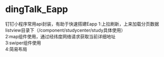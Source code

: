 # dingTalk_Eapp

钉钉小程序常用api封装，有助于快速搭建Eapp
1:上拉刷新，上来加载分页数据 listview目录下（/component/studycenter/study具体使用）</br>
2:map组件使用，通过经纬度网络请求获取当前详细地址</br>
3:swiper组件使用</br>
4:简易布局


